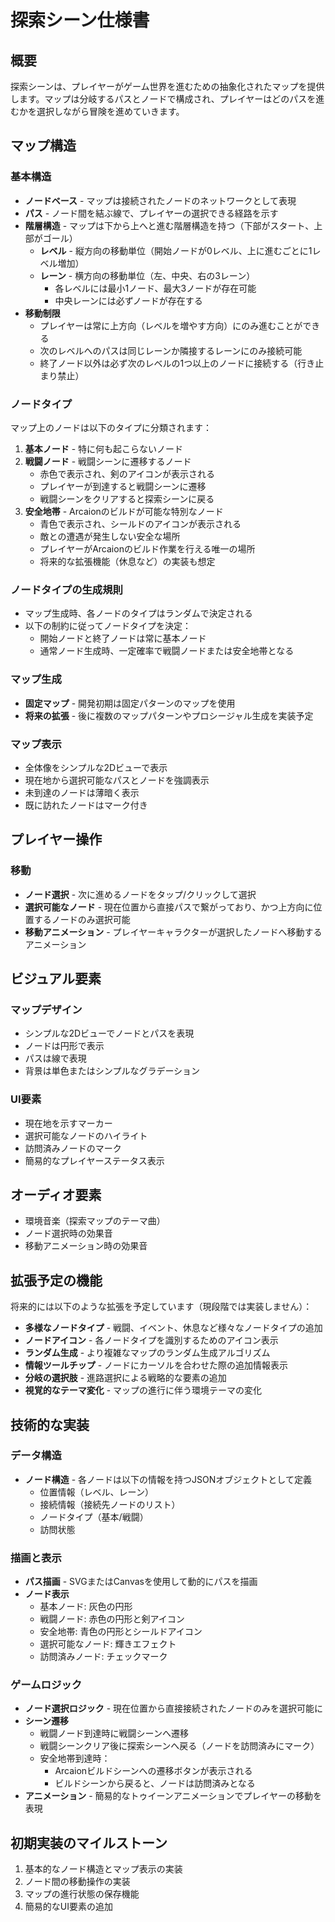 # 探索シーン仕様書

## 概要

探索シーンは、プレイヤーがゲーム世界を進むための抽象化されたマップを提供します。マップは分岐するパスとノードで構成され、プレイヤーはどのパスを進むかを選択しながら冒険を進めていきます。

## マップ構造

### 基本構造

- **ノードベース** - マップは接続されたノードのネットワークとして表現
- **パス** - ノード間を結ぶ線で、プレイヤーの選択できる経路を示す
- **階層構造** - マップは下から上へと進む階層構造を持つ（下部がスタート、上部がゴール）
  - **レベル** - 縦方向の移動単位（開始ノードが0レベル、上に進むごとに1レベル増加）
  - **レーン** - 横方向の移動単位（左、中央、右の3レーン）
    - 各レベルには最小1ノード、最大3ノードが存在可能
    - 中央レーンには必ずノードが存在する
- **移動制限**
  - プレイヤーは常に上方向（レベルを増やす方向）にのみ進むことができる
  - 次のレベルへのパスは同じレーンか隣接するレーンにのみ接続可能
  - 終了ノード以外は必ず次のレベルの1つ以上のノードに接続する（行き止まり禁止）

### ノードタイプ

マップ上のノードは以下のタイプに分類されます：

1. **基本ノード** - 特に何も起こらないノード
2. **戦闘ノード** - 戦闘シーンに遷移するノード
   - 赤色で表示され、剣のアイコンが表示される
   - プレイヤーが到達すると戦闘シーンに遷移
   - 戦闘シーンをクリアすると探索シーンに戻る
3. **安全地帯** - Arcaionのビルドが可能な特別なノード
   - 青色で表示され、シールドのアイコンが表示される
   - 敵との遭遇が発生しない安全な場所
   - プレイヤーがArcaionのビルド作業を行える唯一の場所
   - 将来的な拡張機能（休息など）の実装も想定

### ノードタイプの生成規則

- マップ生成時、各ノードのタイプはランダムで決定される
- 以下の制約に従ってノードタイプを決定：
  - 開始ノードと終了ノードは常に基本ノード
  - 通常ノード生成時、一定確率で戦闘ノードまたは安全地帯となる

### マップ生成

- **固定マップ** - 開発初期は固定パターンのマップを使用
- **将来の拡張** - 後に複数のマップパターンやプロシージャル生成を実装予定

### マップ表示

- 全体像をシンプルな2Dビューで表示
- 現在地から選択可能なパスとノードを強調表示
- 未到達のノードは薄暗く表示
- 既に訪れたノードはマーク付き

## プレイヤー操作

### 移動

- **ノード選択** - 次に進めるノードをタップ/クリックして選択
- **選択可能なノード** - 現在位置から直接パスで繋がっており、かつ上方向に位置するノードのみ選択可能
- **移動アニメーション** - プレイヤーキャラクターが選択したノードへ移動するアニメーション

## ビジュアル要素

### マップデザイン

- シンプルな2Dビューでノードとパスを表現
- ノードは円形で表示
- パスは線で表現
- 背景は単色またはシンプルなグラデーション

### UI要素

- 現在地を示すマーカー
- 選択可能なノードのハイライト
- 訪問済みノードのマーク
- 簡易的なプレイヤーステータス表示

## オーディオ要素

- 環境音楽（探索マップのテーマ曲）
- ノード選択時の効果音
- 移動アニメーション時の効果音

## 拡張予定の機能

将来的には以下のような拡張を予定しています（現段階では実装しません）：

- **多様なノードタイプ** - 戦闘、イベント、休息など様々なノードタイプの追加
- **ノードアイコン** - 各ノードタイプを識別するためのアイコン表示
- **ランダム生成** - より複雑なマップのランダム生成アルゴリズム
- **情報ツールチップ** - ノードにカーソルを合わせた際の追加情報表示
- **分岐の選択肢** - 進路選択による戦略的な要素の追加
- **視覚的なテーマ変化** - マップの進行に伴う環境テーマの変化

## 技術的な実装

### データ構造

- **ノード構造** - 各ノードは以下の情報を持つJSONオブジェクトとして定義
  - 位置情報（レベル、レーン）
  - 接続情報（接続先ノードのリスト）
  - ノードタイプ（基本/戦闘）
  - 訪問状態

### 描画と表示

- **パス描画** - SVGまたはCanvasを使用して動的にパスを描画
- **ノード表示**
  - 基本ノード: 灰色の円形
  - 戦闘ノード: 赤色の円形と剣アイコン
  - 安全地帯: 青色の円形とシールドアイコン
  - 選択可能なノード: 輝きエフェクト
  - 訪問済みノード: チェックマーク

### ゲームロジック

- **ノード選択ロジック** - 現在位置から直接接続されたノードのみを選択可能に
- **シーン遷移**
  - 戦闘ノード到達時に戦闘シーンへ遷移
  - 戦闘シーンクリア後に探索シーンへ戻る（ノードを訪問済みにマーク）
  - 安全地帯到達時：
    - Arcaionビルドシーンへの遷移ボタンが表示される
    - ビルドシーンから戻ると、ノードは訪問済みとなる
- **アニメーション** - 簡易的なトゥイーンアニメーションでプレイヤーの移動を表現

## 初期実装のマイルストーン

1. 基本的なノード構造とマップ表示の実装
2. ノード間の移動操作の実装
3. マップの進行状態の保存機能
4. 簡易的なUI要素の追加